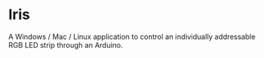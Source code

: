# Iris
A Windows / Mac / Linux application to control an individually addressable RGB LED strip through an Arduino. 
